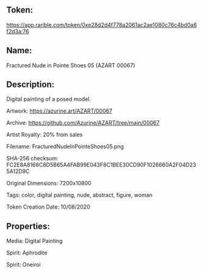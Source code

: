 ## Token:

https://app.rarible.com/token/0xe28d2d4f778a2061ac2ae1080c76c4bd0a6f2d3a:76

## Name:

Fractured Nude in Pointe Shoes 05 (AZART 00067)

## Description: 

Digital painting of a posed model.

Artwork: https://azurine.art/AZART/00067

Archive: https://github.com/Azurine/AZART/tree/main/00067

Artist Royalty: 20% from sales

Filename: FracturedNudeInPointeShoes05.png

SHA-256 checksum: FC2E8A8166C8D5B65A4FAB99E043F8C1BEE30CD90F1026660A2F04D235A12D9C

Original Dimensions: 7200x10800

Tags: color, digital painting, nude, abstract, figure, woman 

Token Creation Date: 10/08/2020

## Properties:

Media: Digital Painting

Spirit: Aphrodite

Spirit: Oneiroi